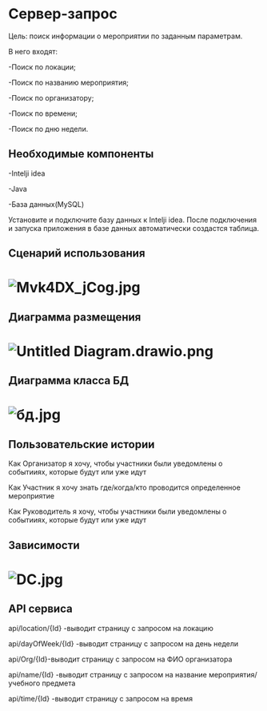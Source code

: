 
# Сервер-запрос
Цель: поиск информации о мероприятии по заданным параметрам.

В него входят:

-Поиск по локации;

-Поиск по названию мероприятия;

-Поиск по организатору;

-Поиск по времени;

-Поиск по дню недели.

## Необходимые компоненты

-Intelji idea

-Java

-База данных(MySQL)

Установите и подключите базу данных к Intelji idea. После подключения и запуска приложения в базе данных автоматически создастся таблица.

## Сценарий использования
# ![Mvk4DX_jCog.jpg](https://github.com/Lyana2021/CampusIndoorLocation/blob/main/Planer/Mvk4DX_jCog.jpg)


## Диаграмма размещения
# ![Untitled Diagram.drawio.png](https://github.com/Lyana2021/CampusIndoorLocation/blob/main/Planer/Untitled%20Diagram.drawio.png)


## Диаграмма класса БД
# ![бд.jpg](https://github.com/Lyana2021/CampusIndoorLocation/blob/main/Planer/%D0%B1%D0%B4.jpg)

## Пользовательские истории

Как Организатор я хочу, чтобы участники были уведомлены о событииях, которые будут или уже идут

Как Участник  я хочу знать где/когда/кто проводится определенное мероприятие

Как Руководитель я хочу, чтобы участники были уведомлены о событииях, которые будут или уже идут

## Зависимости
# ![DC.jpg](https://github.com/Lyana2021/CampusIndoorLocation/blob/main/Planer/DC.jpg)

## API сервиса

api/location/{Id} -выводит страницу с запросом на локацию

api/dayOfWeek/{Id} -выводит страницу с запросом на день недели

api/Org/{Id}-выводит  страницу с запросом на ФИО организатора

api/name/{Id} -выводит страницу с запросом на название мероприятия/учебного предмета

api/time/{Id} -выводит страницу с запросом на время


